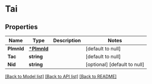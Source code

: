 # Tai

## Properties
Name | Type | Description | Notes
------------ | ------------- | ------------- | -------------
**PlmnId** | [***PlmnId**](PlmnId.md) |  | [default to null]
**Tac** | **string** |  | [default to null]
**Nid** | **string** |  | [optional] [default to null]

[[Back to Model list]](../README.md#documentation-for-models) [[Back to API list]](../README.md#documentation-for-api-endpoints) [[Back to README]](../README.md)

